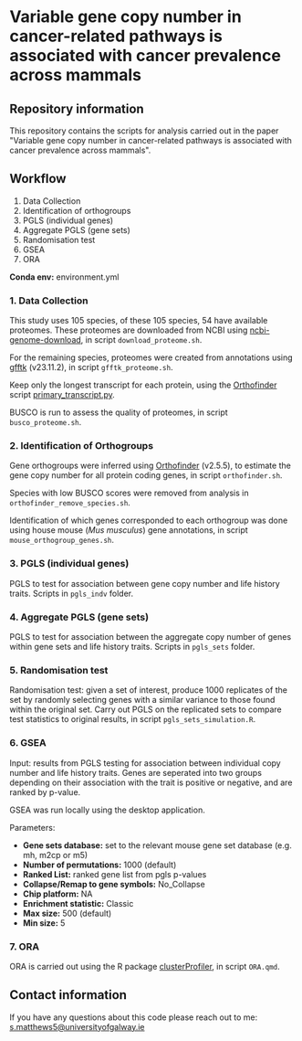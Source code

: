 # Variable gene copy number in cancer-related pathways is associated with cancer prevalence across mammals

## Repository information

This repository contains the scripts for analysis carried out in the paper "Variable gene copy number in cancer-related pathways is associated with cancer prevalence across mammals".

## Workflow

1. Data Collection
2. Identification of orthogroups
3. PGLS (individual genes)
4. Aggregate PGLS (gene sets)
5. Randomisation test
6. GSEA
7. ORA

**Conda env:** environment.yml

### 1. Data Collection
This study uses 105 species, of these 105 species, 54 have available proteomes. These proteomes are downloaded from NCBI using [ncbi-genome-download](https://github.com/kblin/ncbi-genome-download), in script ```download_proteome.sh```.

For the remaining species, proteomes were created from annotations using [gfftk](https://github.com/nextgenusfs/gfftk/tree/main) (v23.11.2), in script ```gfftk_proteome.sh```.

Keep only the longest transcript for each protein, using the [Orthofinder](https://github.com/davidemms/OrthoFinder) script [primary_transcript.py](https://github.com/davidemms/OrthoFinder/blob/master/tools/primary_transcript.py).

BUSCO is run to assess the quality of proteomes, in script ```busco_proteome.sh```.

### 2. Identification of Orthogroups
Gene orthogroups were inferred using [Orthofinder](https://github.com/davidemms/OrthoFinder) (v2.5.5)​, to estimate the gene copy number for all protein coding genes, in script ```orthofinder.sh```.

Species with low BUSCO scores were removed from analysis in ```orthofinder_remove_species.sh```.

Identification of which genes corresponded to each orthogroup was done using house mouse (*Mus musculus*) gene annotations, in script ```mouse_orthogroup_genes.sh```.

### 3. PGLS (individual genes)
PGLS to test for association between gene copy number and life history traits. Scripts in ```pgls_indv``` folder.

### 4. Aggregate PGLS (gene sets)
PGLS to test for association between the aggregate copy number of genes within gene sets and life history traits. Scripts in ```pgls_sets``` folder.

### 5. Randomisation test
Randomisation test: given a set of interest, produce 1000 replicates of the set by randomly selecting genes with a similar variance to those found within the original set. Carry out PGLS on the replicated sets to compare test statistics to original results, in script ```pgls_sets_simulation.R```.

### 6. GSEA
Input: results from PGLS testing for association between individual copy number and life history traits. Genes are seperated into two groups depending on their association with the trait is positive or negative, and are ranked by p-value. 

GSEA was run locally using the desktop application.

Parameters:  
- **Gene sets database:** set to the relevant mouse gene set database (e.g. mh, m2cp or m5)
- **Number of permutations:** 1000 (default)
- **Ranked List:** ranked gene list from pgls p-values
- **Collapse/Remap to gene symbols:** No_Collapse 
- **Chip platform:** NA
- **Enrichment statistic:** Classic
- **Max size:** 500 (default)
- **Min size:** 5

### 7. ORA
ORA is carried out using the R package [clusterProfiler](https://bioconductor.org/packages/release/bioc/html/clusterProfiler.html), in script ```ORA.qmd```.

## Contact information
If you have any questions about this code please reach out to me: s.matthews5@universityofgalway.ie

